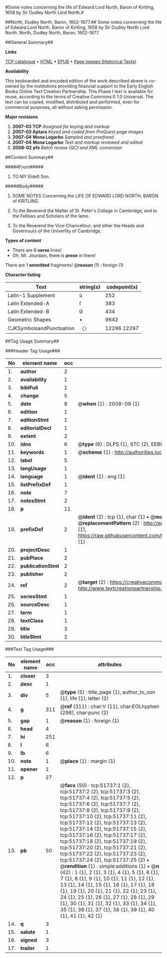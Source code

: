 #Some notes concerning the life of Edward Lord North, Baron of Kirtling, 1658 by Sir Dudley North Lord North.#

##North, Dudley North, Baron, 1602-1677.##
Some notes concerning the life of Edward Lord North, Baron of Kirtling, 1658 by Sir Dudley North Lord North.
North, Dudley North, Baron, 1602-1677.

##General Summary##

**Links**

[TCP catalogue](http://www.ota.ox.ac.uk/tcp/)  • 
[HTML](http://tei.it.ox.ac.uk/tcp/Texts-HTML/free/A70/A70678.html)  • 
[EPUB](http://tei.it.ox.ac.uk/tcp/Texts-EPUB/free/A70/A70678.epub) • 
[Page images (Historical Texts)](https://data.historicaltexts.jisc.ac.uk/view?pubId=eebo-11966643e&pageId=eebo-11966643e-51737-1)

**Availability**

This keyboarded and encoded edition of the
	       work described above is co-owned by the institutions
	       providing financial support to the Early English Books
	       Online Text Creation Partnership. This Phase I text is
	       available for reuse, according to the terms of Creative
	       Commons 0 1.0 Universal. The text can be copied,
	       modified, distributed and performed, even for
	       commercial purposes, all without asking permission.

**Major revisions**

1. __2007-03__ __TCP__ *Assigned for keying and markup*
1. __2007-03__ __Aptara__ *Keyed and coded from ProQuest page images*
1. __2007-04__ __Mona Logarbo__ *Sampled and proofread*
1. __2007-04__ __Mona Logarbo__ *Text and markup reviewed and edited*
1. __2008-02__ __pfs__ *Batch review (QC) and XML conversion*

##Content Summary##

#####Front#####

1. TO MY
Eldeſt Son.

#####Body#####

1. SOME
NOTES
Concerning the
LIFE
OF
EDWARD LORD NORTH,
BARON of KIRTLING.

1. To the Reverend the Maſter of St. Peter's College
in Cambridge, and to the Fellows and
Scholars of the ſame.

1. To the Reverend the Vice-Chancellour, and
other the Heads and Governours of the Univerſity
of Cambridge.

**Types of content**

  * There are 6 **verse** lines!
  * Oh, Mr. Jourdain, there is **prose** in there!

There are 1 **ommitted** fragments! 
 @__reason__ (1) : foreign (1)

**Character listing**


|Text|string(s)|codepoint(s)|
|---|---|---|
|Latin-1 Supplement|ü|252|
|Latin Extended-A|ſ|383|
|Latin Extended-B|Ʋ|434|
|Geometric Shapes|▪|9642|
|CJKSymbolsandPunctuation|〈〉|12296 12297|

##Tag Usage Summary##

###Header Tag Usage###

|No|element name|occ|attributes|
|---|---|---|---|
|1.|__author__|2||
|2.|__availability__|1||
|3.|__biblFull__|1||
|4.|__change__|5||
|5.|__date__|8| @__when__ (1) : 2008-09 (1)|
|6.|__edition__|1||
|7.|__editionStmt__|1||
|8.|__editorialDecl__|1||
|9.|__extent__|2||
|10.|__idno__|6| @__type__ (6) : DLPS (1), STC (2), EEBO-CITATION (1), OCLC (1), VID (1)|
|11.|__keywords__|1| @__scheme__ (1) : http://authorities.loc.gov/ (1)|
|12.|__label__|5||
|13.|__langUsage__|1||
|14.|__language__|1| @__ident__ (1) : eng (1)|
|15.|__listPrefixDef__|1||
|16.|__note__|7||
|17.|__notesStmt__|2||
|18.|__p__|11||
|19.|__prefixDef__|2| @__ident__ (2) : tcp (1), char (1)  •  @__matchPattern__ (2) : ([0-9\-]+):([0-9IVX]+) (1), (.+) (1)  •  @__replacementPattern__ (2) : http://eebo.chadwyck.com/downloadtiff?vid=$1&page=$2 (1), https://raw.githubusercontent.com/textcreationpartnership/Texts/master/tcpchars.xml#$1 (1)|
|20.|__projectDesc__|1||
|21.|__pubPlace__|2||
|22.|__publicationStmt__|2||
|23.|__publisher__|2||
|24.|__ref__|2| @__target__ (2) : https://creativecommons.org/publicdomain/zero/1.0/ (1), http://www.textcreationpartnership.org/docs/. (1)|
|25.|__seriesStmt__|1||
|26.|__sourceDesc__|1||
|27.|__term__|1||
|28.|__textClass__|1||
|29.|__title__|3||
|30.|__titleStmt__|2||


###Text Tag Usage###

|No|element name|occ|attributes|
|---|---|---|---|
|1.|__closer__|3||
|2.|__desc__|1||
|3.|__div__|5| @__type__ (5) : title_page (1), author_to_son (1), life (1), letter (2)|
|4.|__g__|311| @__ref__ (311) : char:V (11), char:EOLhyphen (298), char:punc (2)|
|5.|__gap__|1| @__reason__ (1) : foreign (1)|
|6.|__head__|4||
|7.|__hi__|251||
|8.|__l__|6||
|9.|__lb__|6||
|10.|__note__|1| @__place__ (1) : margin (1)|
|11.|__opener__|1||
|12.|__p__|27||
|13.|__pb__|50| @__facs__ (50) : tcp:51737:1 (2), tcp:51737:2 (2), tcp:51737:3 (2), tcp:51737:4 (2), tcp:51737:5 (2), tcp:51737:6 (2), tcp:51737:7 (2), tcp:51737:8 (2), tcp:51737:9 (2), tcp:51737:10 (2), tcp:51737:11 (2), tcp:51737:12 (2), tcp:51737:13 (2), tcp:51737:14 (2), tcp:51737:15 (2), tcp:51737:16 (2), tcp:51737:17 (2), tcp:51737:18 (2), tcp:51737:19 (2), tcp:51737:20 (2), tcp:51737:21 (2), tcp:51737:22 (2), tcp:51737:23 (2), tcp:51737:24 (2), tcp:51737:25 (2)  •  @__rendition__ (1) : simple:additions (1)  •  @__n__ (42) : 1 (1), 2 (1), 3 (1), 4 (1), 5 (1), 6 (1), 7 (1), 8 (1), 9 (1), 10 (1), 11 (1), 12 (1), 13 (1), 14 (1), 15 (1), 16 (1), 17 (1), 18 (1), 19 (1), 20 (1), 21 (1), 22 (1), 23 (1), 24 (1), 25 (1), 26 (1), 27 (1), 28 (1), 29 (1), 30 (1), 31 (1), 32 (1), 33 (1), 34 (1), 35 (1), 36 (1), 37 (1), 38 (1), 39 (1), 40 (1), 41 (1), 42 (1)|
|14.|__q__|3||
|15.|__salute__|1||
|16.|__signed__|3||
|17.|__trailer__|1||
